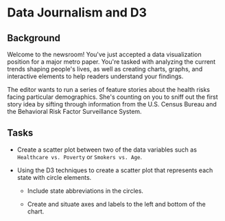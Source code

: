 # Data Journalism and D3

## Background


Welcome to the newsroom! You've just accepted a data visualization position for a major metro paper. You're tasked with analyzing the current trends shaping people's lives, as well as creating charts, graphs, and interactive elements to help readers understand your findings.


The editor wants to run a series of feature stories about the health risks facing particular demographics. She's counting on you to sniff out the first story idea by sifting through information from the U.S. Census Bureau and the Behavioral Risk Factor Surveillance System.


## Tasks


* Create a scatter plot between two of the data variables such as `Healthcare vs. Poverty` or `Smokers vs. Age`.


* Using the D3 techniques to create a scatter plot that represents each state with circle elements. 


  * Include state abbreviations in the circles.


  * Create and situate axes and labels to the left and bottom of the chart.
  
  
